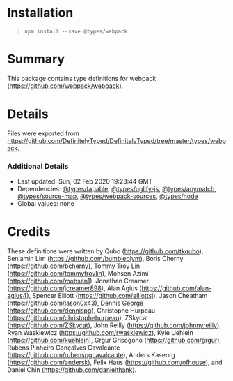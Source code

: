 # Installation
> `npm install --save @types/webpack`

# Summary
This package contains type definitions for webpack (https://github.com/webpack/webpack).

# Details
Files were exported from https://github.com/DefinitelyTyped/DefinitelyTyped/tree/master/types/webpack.

### Additional Details
 * Last updated: Sun, 02 Feb 2020 19:23:44 GMT
 * Dependencies: [@types/tapable](https://npmjs.com/package/@types/tapable), [@types/uglify-js](https://npmjs.com/package/@types/uglify-js), [@types/anymatch](https://npmjs.com/package/@types/anymatch), [@types/source-map](https://npmjs.com/package/@types/source-map), [@types/webpack-sources](https://npmjs.com/package/@types/webpack-sources), [@types/node](https://npmjs.com/package/@types/node)
 * Global values: none

# Credits
These definitions were written by Qubo (https://github.com/tkqubo), Benjamin Lim (https://github.com/bumbleblym), Boris Cherny (https://github.com/bcherny), Tommy Troy Lin (https://github.com/tommytroylin), Mohsen Azimi (https://github.com/mohsen1), Jonathan Creamer (https://github.com/jcreamer898), Alan Agius (https://github.com/alan-agius4), Spencer Elliott (https://github.com/elliottsj), Jason Cheatham (https://github.com/jason0x43), Dennis George (https://github.com/dennispg), Christophe Hurpeau (https://github.com/christophehurpeau), ZSkycat (https://github.com/ZSkycat), John Reilly (https://github.com/johnnyreilly), Ryan Waskiewicz (https://github.com/rwaskiewicz), Kyle Uehlein (https://github.com/kuehlein), Grgur Grisogono (https://github.com/grgur), Rubens Pinheiro Gonçalves Cavalcante (https://github.com/rubenspgcavalcante), Anders Kaseorg (https://github.com/andersk), Felix Haus (https://github.com/ofhouse), and Daniel Chin (https://github.com/danielthank).

